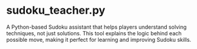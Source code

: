 # sudoku_teacher.py
A Python-based Sudoku assistant that helps players understand solving techniques, not just solutions. This tool explains the logic behind each possible move, making it perfect for learning and improving Sudoku skills.

